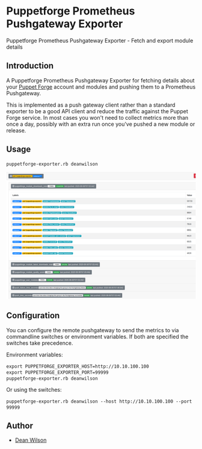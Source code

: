 # Puppetforge Prometheus Pushgateway Exporter
Puppetforge Prometheus Pushgateway Exporter - Fetch and export module details

## Introduction

A Puppetforge Prometheus Pushgateway Exporter for fetching details about your
[Puppet Forge](https://forge.puppet.com/) account and modules and pushing them to
a Prometheus Pushgateway.

This is implemented as a push gateway client rather than a standard
exporter to be a good API client and reduce the traffic against the
Puppet Forge service. In most cases you won't need to collect metrics
more than once a day, possibly with an extra run once you've pushed a
new module or release.

## Usage

    puppetforge-exporter.rb deanwilson

![Metrics Gateway with Puppetforge Prometheus Pushgateway Exporter metrics](/images/puppetforge-exporter-metrics-webui.png "Metrics Gateway with Puppetforge Prometheus Pushgateway Exporter metrics")

## Configuration

You can configure the remote pushgateway to send the metrics to via
commandline switches or environment variables. If both are specified the
switches take precedence.

Environment variables:

    export PUPPETFORGE_EXPORTER_HOST=http://10.10.100.100
    export PUPPETFORGE_EXPORTER_PORT=99999
    puppetforge-exporter.rb deanwilson

Or using the switches:

    puppetforge-exporter.rb deanwilson --host http://10.10.100.100 --port 99999

## Author

 * [Dean Wilson](https://www.unixdaemon.net)

